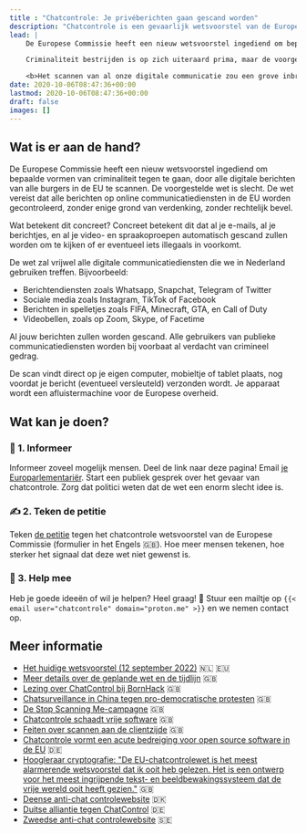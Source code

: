 ```yaml
---
title : "Chatcontrole: Je privéberichten gaan gescand worden"
description: "Chatcontrole is een gevaarlijk wetsvoorstel van de Europese Commissie om alle digitale communicatie te scannen. De wet zou een grove inbreuk op fundamentele rechten zou maken."
lead: |
    De Europese Commissie heeft een nieuw wetsvoorstel ingediend om bepaalde vormen van criminaliteit tegen te gaan. Dit wetsvoorstel staat bekend als ‘chatcontrole’.<br><br>

    Criminaliteit bestrijden is op zich uiteraard prima, maar de voorgestelde wet is erg slecht. De wet zou regeringen namelijk in staat stellen om alle digitale berichten van alle burgers in de EU te scannen—ook die van ons in Nederland.<br><br> 

    <b>Het scannen van al onze digitale communicatie zou een grove inbreuk vormen op de fundamentele rechten van Nederlandse burgers.</b>
date: 2020-10-06T08:47:36+00:00
lastmod: 2020-10-06T08:47:36+00:00
draft: false
images: []
---
```


## Wat is er aan de hand?

De Europese Commissie heeft een nieuw wetsvoorstel ingediend om bepaalde vormen van criminaliteit tegen te gaan, door alle digitale berichten van alle burgers in de EU te scannen. De voorgestelde wet is slecht. De wet vereist dat alle berichten op online communicatiediensten in de EU worden gecontroleerd, zonder enige grond van verdenking, zonder rechtelijk bevel. 

Wat betekent dit concreet? Concreet betekent dit dat al je e-mails, al je berichtjes, en al je video- en spraakoproepen automatisch gescand zullen worden om te kijken of er eventueel iets illegaals in voorkomt. 

De wet zal vrijwel alle digitale communicatiediensten die we in Nederland gebruiken treffen. Bijvoorbeeld:

- Berichtendiensten zoals Whatsapp, Snapchat, Telegram of Twitter
- Sociale media zoals Instagram, TikTok of Facebook
- Berichten in spelletjes zoals FIFA, Minecraft, GTA, en Call of Duty
- Videobellen, zoals op Zoom, Skype, of Facetime

Al jouw berichten zullen worden gescand. Alle gebruikers van publieke communicatiediensten worden bij voorbaat al verdacht van crimineel gedrag.

De scan vindt direct op je eigen computer, mobieltje of tablet plaats, nog voordat je bericht (eventueel versleuteld) verzonden wordt. Je apparaat wordt een afluistermachine voor de Europese overheid.

## Wat kan je doen? 

### 📢 1. Informeer

Informeer zoveel mogelijk mensen. Deel de link naar deze pagina! Email [je Europarlementariër](https://www.europarl.europa.eu/meps/nl/full-list/all). Start een publiek gesprek over het gevaar van chatcontrole. Zorg dat politici weten dat de wet een enorm slecht idee is.

### ✍️ 2. Teken de petitie

Teken [de petitie](https://civicrm.edri.org/stop-scanning-me) tegen het chatcontrole wetsvoorstel van de Europese Commissie (formulier in het Engels 🇬🇧). Hoe meer mensen tekenen, hoe sterker het signaal dat deze wet niet gewenst is.

### 🤝 3. Help mee

Heb je goede ideeën of wil je helpen? Heel graag! 🤗 Stuur een mailtje op `{{< email user="chatcontrole" domain="proton.me" >}}` en we nemen contact op.

## Meer informatie
- [Het huidige wetsvoorstel (12 september 2022)](https://eur-lex.europa.eu/legal-content/EN/TXT/?uri=CELEX%3A52022PC0209) 🇳🇱 🇪🇺
- [Meer details over de geplande wet en de tijdlijn](https://www.patrick-breyer.de/en/posts/chat-control/) 🇬🇧
- [Lezing over ChatControl bij BornHack](https://media.ccc.de/v/bornhack2022-4190-danger-client-side-sca) 🇬🇧 
- [Chatsurveillance in China tegen pro-democratische protesten](https://www.technologyreview.com/2022/10/16/1061713/wechat-accounts-begging-tencent-beijing-protest/) 🇬🇧
- [De Stop Scanning Me-campagne](https://stopscanningme.eu/en/) 🇬🇧
- [Chatcontrole schaadt vrije software](https://fsfe.org/news/2022/news-20221026-02.html) 🇬🇧
- [Feiten over scannen aan de clientzijde](https://www.internetsociety.org/resources/doc/2020/fact-sheet-client-side-scanning/) 🇬🇧
- [Chatcontrole vormt een acute bedreiging voor open source software in de EU](https://netzpolitik.org/2022/chatkontrolle-akute-gefahr-fuer-offene-software/) 🇩🇪 
- [Hoogleraar cryptografie: "De EU-chatcontrolewet is het meest alarmerende wetsvoorstel dat ik ooit heb gelezen. Het is een ontwerp voor het meest ingrijpende tekst- en beeldbewakingssysteem dat de vrije wereld ooit heeft gezien."](https://ioc.exchange/@matthew_d_green/110001087185622691) 🇬🇧 
- [Deense anti-chat controlewebsite](https://chatcontrol.dk/) 🇩🇰 
- [Duitse alliantie tegen ChatControl](https://chat-kontrolle.eu/) 🇩🇪 
- [Zweedse anti-chat controlewebsite](https://chatcontrol.se/) 🇸🇪 
